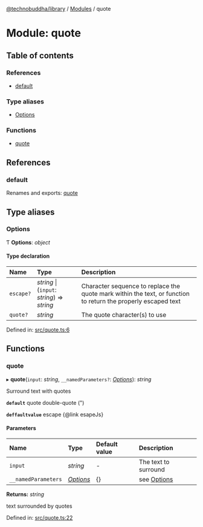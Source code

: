 [@technobuddha/library](../..) / [Modules](../Modules.md) / quote

# Module: quote

## Table of contents

### References

- [default](quote.md#default)

### Type aliases

- [Options](quote.md#options)

### Functions

- [quote](quote.md#quote)

## References

### default

Renames and exports: [quote](quote.md#quote)

## Type aliases

### Options

Ƭ **Options**: *object*

#### Type declaration

| Name | Type | Description |
| :------ | :------ | :------ |
| `escape?` | *string* \| (`input`: *string*) => *string* | Character sequence to replace the quote mark within the text, or function to return the properly escaped text |
| `quote?` | *string* | The quote character(s) to use |

Defined in: [src/quote.ts:6](../../src/quote.ts#L6)

## Functions

### quote

▸ **quote**(`input`: *string*, `__namedParameters?`: [*Options*](quote.md#options)): *string*

Surround text with quotes

**`default`** quote double-quote (")

**`deffaultvalue`** escape {@link esapeJs}

#### Parameters

| Name | Type | Default value | Description |
| :------ | :------ | :------ | :------ |
| `input` | *string* | - | The text to surround |
| `__namedParameters` | [*Options*](quote.md#options) | {} | see [Options](quote.md#options) |

**Returns:** *string*

text surrounded by quotes

Defined in: [src/quote.ts:22](../../src/quote.ts#L22)
